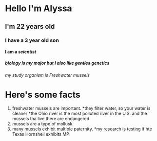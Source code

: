 # Hello I'm Alyssa
## I'm 22 years old
### I have a 3 year old son
#### I am a _scientist_
##### biology is my major but I also like ~~gentics~~ genetics
###### my study organism is *Freshwater mussels*
Here's some facts
=====================
1. freshwater mussels are important.
  *they filter water, so your water is cleaner
  *the Ohio river is the most polluted river in the U.S. and the mussels tha live there are endangered
2. mussels are a type of mollusk.
3. many mussels exhibit multiple paternity.
  *my research is testing if hte Texas Hornshell exhibits MP
